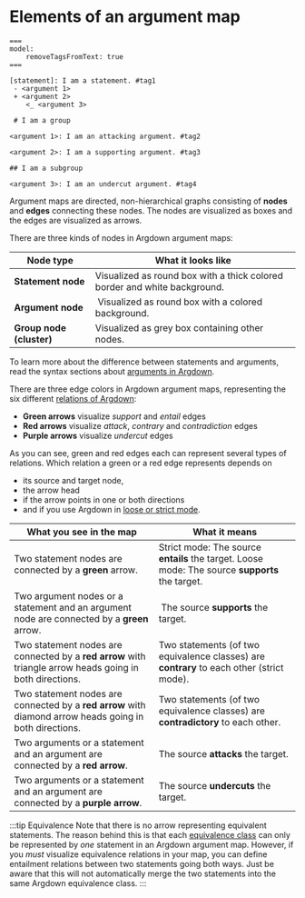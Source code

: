 # Elements of an argument map

```argdown-map
===
model:
    removeTagsFromText: true
===

[statement]: I am a statement. #tag1
 - <argument 1>
 + <argument 2>
    <_ <argument 3>

 # I am a group

<argument 1>: I am an attacking argument. #tag2

<argument 2>: I am a supporting argument. #tag3

## I am a subgroup

<argument 3>: I am an undercut argument. #tag4
```

Argument maps are directed, non-hierarchical graphs consisting of __nodes__ and __edges__ connecting these nodes. The nodes are visualized as boxes and the edges are visualized as arrows. 

There are three kinds of nodes in Argdown argument maps:

| Node type               | What it looks like              |
|-----------------------|-------------------------|
| **Statement node**    | Visualized as round box with a thick colored border and white background. |
| **Argument node** | Visualized as round box with a colored background. |
| **Group node (cluster)** | Visualized as grey box containing other nodes. |

To learn more about the difference between statements and arguments, read the syntax sections about [arguments in Argdown](/syntax/arguments).

There are three edge colors in Argdown argument maps, representing the six different [relations of Argdown](/syntax/#relations):

- **Green arrows** visualize _support_ and _entail_ edges
- **Red arrows** visualize _attack_, _contrary_ and _contradiction_ edges
- **Purple arrows** visualize _undercut_ edges

As you can see, green and red edges each can represent several types of relations. Which relation a green or a red edge represents depends on 

- its source and target node, 
- the arrow head
- if the arrow points in one or both directions
- and if you use Argdown in [loose or strict mode](/syntax/#relations-between-statements).

| What you see in the map | What it means |
|-------------------------|---------------|
| Two statement nodes are connected by a __green__ arrow. | Strict mode: The source __entails__ the target. Loose mode: The source __supports__ the target. |
| Two argument nodes or a statement and an argument node are connected by a __green__ arrow. | The source __supports__ the target. |
| Two statement nodes are connected by a __red arrow__ with triangle arrow heads going in both directions. | Two statements (of two equivalence classes) are __contrary__ to each other (strict mode). |
| Two statement nodes are connected by a __red arrow__ with diamond arrow heads going in both directions. | Two statements (of two equivalence classes) are __contradictory__ to each other. |
| Two arguments or a statement and an argument are connected by a __red arrow__. | The source __attacks__ the target. |
| Two arguments or a statement and an argument are connected by a __purple arrow__. | The source __undercuts__ the target. |

:::tip Equivalence
Note that there is no arrow representing equivalent statements. The reason behind this is that each [equivalence class](/syntax/#equivalence-classes) can only be represented by *one* statement in an Argdown argument map. However, if you _must_ visualize equivalence relations in your map, you can define entailment relations between two statements going both ways. Just be aware that this will not automatically merge the two statements into the same Argdown equivalence class.
:::